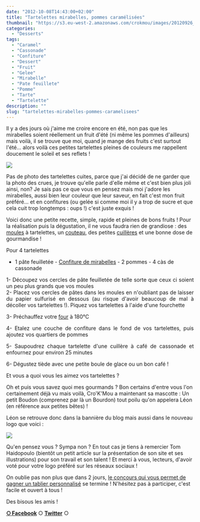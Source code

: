 ```yaml
---
date: "2012-10-08T14:43:00+02:00"
title: "Tartelettes mirabelles, pommes caramélisées"
thumbnail: "https://s3.eu-west-2.amazonaws.com/crokmou/images/20120926_tartelette_pomme_confiture_mirabelle_0018.jpg"
categories:
  - "Desserts"
tags:
  - "Caramel"
  - "Cassonade"
  - "Confiture"
  - "Dessert"
  - "Fruit"
  - "Gelee"
  - "Mirabelle"
  - "Pate feuillete"
  - "Pomme"
  - "Tarte"
  - "Tartelette"
description: ""
slug: "tartelettes-mirabelles-pommes-caramelisees"
---
```


Il y a des jours où j'aime me croire encore en été, non pas que les mirabelles soient réellement un fruit d'été (ni même les pommes d'ailleurs) mais voilà, il se trouve que moi, quand je mange des fruits c'est surtout l'été... alors voilà ces petites tartelettes pleines de couleurs me rappellent doucement le soleil et ses reflets !

[![](http://1.bp.blogspot.com/-gVRDCt4sfxc/UHAk68Mp6mI/AAAAAAAAEts/WOIuAprkkfo/s320/20120926_tartelette_pomme_confiture_mirabelle_0018_bann.jpg)](http://1.bp.blogspot.com/-gVRDCt4sfxc/UHAk68Mp6mI/AAAAAAAAEts/WOIuAprkkfo/s1600/20120926_tartelette_pomme_confiture_mirabelle_0018_bann.jpg)

Pas de photo des tartelettes cuites, parce que j'ai décidé de ne garder que la photo des crues, je trouve qu'elle parle d'elle même et c'est bien plus joli ainsi, non? Je sais pas ce que vous en pensez mais moi j'adore les mirabelles, aussi bien leur couleur que leur saveur, en fait c'est mon fruit préféré... et en confitures (ou gelée si comme moi il y a trop de sucre et que cela cuit trop longtemps : oups !) c'est juste exquis !

Voici donc une petite recette, simple, rapide et pleines de bons fruits ! Pour la réalisation puis la dégustation, il ne vous faudra rien de grandiose : des [moules](http://www.rueducommerce.fr/m/pl/malid:5325292) à tartelettes, un [couteau](http://www.rueducommerce.fr/m/pl/malid:12468606), des petites [cuillères](http://www.rueducommerce.fr/m/pl/malid:43774626) et une bonne dose de gourmandise !

Pour 4 tartelettes

- 1 pâte feuilletée - [Confiture de mirabelles](http://dedelicesensaveurs.blogspot.be/2012/10/confiture-de-mirabelles.html) - 2 pommes - 4 càs de cassonade

<div style="text-align: justify;">1- Découpez vos cercles de pâte feuilletée de telle sorte que ceux ci soient un peu plus grands que vos moules

<div style="text-align: justify;">2- Placez vos cercles de pâtes dans les moules en n'oubliant pas de laisser du papier sulfurisé en dessous (au risque d'avoir beaucoup de mal à décoller vos tartelettes !). Piquez vos tartelettes à l'aide d'une fourchette

3- Préchauffez votre [four](http://www.rueducommerce.fr/m/pl/malid:9404136) à 180°C

4- Etalez une couche de confiture dans le fond de vos tartelettes, puis ajoutez vos quartiers de pommes

5- Saupoudrez chaque tartelette d'une cuillère à café de cassonade et enfournez pour environ 25 minutes

6- Dégustez tiède avec une petite boule de glace ou un bon café !

</div>

</div>

Et vous a quoi vous les aimez vos tartelettes ?

Oh et puis vous savez quoi mes gourmands ? Bon certains d'entre vous l'on certainement déjà vu mais voilà, Cro'K'Mou a maintenant sa mascotte : Un petit Boudon (comprenez par là un Bourdon) tout poilu qu'on appelera Léon (en référence aux petites bêtes) !

Léon se retrouve donc dans la bannière du blog mais aussi dans le nouveau logo que voici :

[![](https://fbcdn-sphotos-e-a.akamaihd.net/hphotos-ak-snc7/579792_408965292505204_2097146828_n.jpg)](https://fbcdn-sphotos-e-a.akamaihd.net/hphotos-ak-snc7/579792_408965292505204_2097146828_n.jpg)

Qu'en pensez vous ? Sympa non ? En tout cas je tiens à remercier Tom Haidopoulo (bientôt un petit article sur la présentation de son site et ses illustrations) pour son travail et son talent ! Et merci à vous, lecteurs, d'avoir voté pour votre logo préféré sur les réseaux sociaux !

On oublie pas non plus que dans 2 jours, [le concours qui vous permet de gagner un tablier personnalisé](https://crokmou.com/2012/09/gagnez-un-tablier-de-cuisine.html) se termine ! N'hésitez pas à participer, c'est facile et ouvert à tous !

Des bisous les amis !

[**○<span style="font-size: xx-small; margin: 0px; outline: 0px; padding: 0px;"><span style="font-family: Arial, Helvetica, sans-serif; margin: 0px; outline: 0px; padding: 0px;"> </span></span>Facebook**](https://www.facebook.com/pages/CroKMou/148093255259077) ○ [**Twitter**](https://twitter.com/Crokmou) ○
